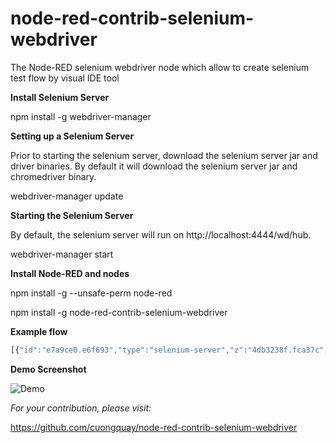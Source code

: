 # node-red-contrib-selenium-webdriver
The Node-RED selenium webdriver node which allow to create selenium test flow by visual IDE tool

**Install Selenium Server**

npm install -g webdriver-manager

**Setting up a Selenium Server**

Prior to starting the selenium server, download the selenium server jar and driver binaries. By default it will download the selenium server jar and chromedriver binary.

webdriver-manager update

**Starting the Selenium Server**

By default, the selenium server will run on http://localhost:4444/wd/hub.

webdriver-manager start

**Install Node-RED and nodes**

npm install -g --unsafe-perm node-red

npm install -g node-red-contrib-selenium-webdriver

**Example flow**

```javascript
[{"id":"e7a9ce0.e6f693","type":"selenium-server","z":"4db3238f.fca37c","remoteurl":"http://localhost:4444/wd/hub","browser":"chrome"},{"id":"a16a7c24.d776a","type":"inject","z":"4db3238f.fca37c","name":"","topic":"","payload":"","payloadType":"date","repeat":"","crontab":"","once":false,"x":160,"y":53,"wires":[["80eeb1a1.f02ae"]]},{"id":"80eeb1a1.f02ae","type":"open-web","z":"4db3238f.fca37c","name":"","weburl":"https://www.google.com/","webtitle":"Google","webtimeout":"3000","server":"e7a9ce0.e6f693","x":163,"y":168,"wires":[["632a81c7.729ac"]]},{"id":"aace9a31.01c908","type":"close-web","z":"4db3238f.fca37c","name":"","x":658,"y":152,"wires":[["857abde6.c1aca"]]},{"id":"7f649520.1413fc","type":"delay","z":"4db3238f.fca37c","name":"","pauseType":"delay","timeout":"3","timeoutUnits":"seconds","rate":"1","rateUnits":"second","randomFirst":"1","randomLast":"5","randomUnits":"seconds","drop":false,"x":662,"y":237,"wires":[["aace9a31.01c908"]]},{"id":"632a81c7.729ac","type":"find-object","z":"4db3238f.fca37c","name":"","selector":"name","text":"btnK","x":180,"y":345,"wires":[["b194e24a.bec94"]]},{"id":"b194e24a.bec94","type":"get-value","z":"4db3238f.fca37c","name":"","x":295,"y":268,"wires":[["92fcddff.3dedf"]]},{"id":"92fcddff.3dedf","type":"find-object","z":"4db3238f.fca37c","name":"","selector":"name","text":"q","x":374,"y":92,"wires":[["f44d45a0.6cf408"]]},{"id":"f44d45a0.6cf408","type":"send-keys","z":"4db3238f.fca37c","name":"","text":"cuongdd1","x":412,"y":155,"wires":[["911de2ad.d1fcb"]]},{"id":"911de2ad.d1fcb","type":"find-object","z":"4db3238f.fca37c","name":"","selector":"name","text":"btnG","x":473,"y":223,"wires":[["83dbadeb.e8e5b"]]},{"id":"83dbadeb.e8e5b","type":"click-on","z":"4db3238f.fca37c","name":"","x":495,"y":303,"wires":[["52440fe.32b24f"]]},{"id":"857abde6.c1aca","type":"debug","z":"4db3238f.fca37c","name":"","active":true,"console":"false","complete":"false","x":648,"y":64,"wires":[]},{"id":"52440fe.32b24f","type":"run-script","z":"4db3238f.fca37c","name":"","func":"\nreturn arguments[0].innerHTML;","x":562,"y":359,"wires":[["7f649520.1413fc"]]}]
```
**Demo Screenshot**

![Demo](https://raw.githubusercontent.com/cuongquay/node-red-contrib-selenium-webdriver/master/images/demo.png)

*For your contribution, please visit:*

https://github.com/cuongquay/node-red-contrib-selenium-webdriver

